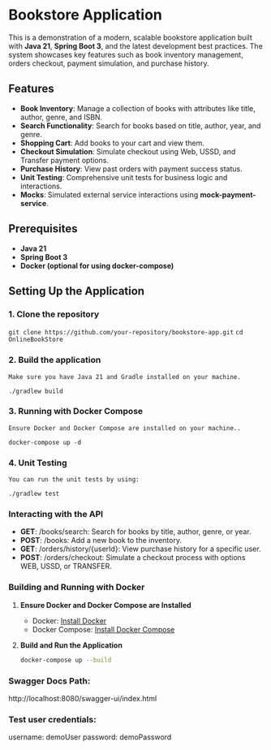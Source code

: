 # Bookstore Application

This is a demonstration of a modern, scalable bookstore application built with **Java 21**, **Spring Boot 3**, and the latest development best practices. The system showcases key features such as book inventory management, orders checkout, payment simulation, and purchase history.

## Features
- **Book Inventory**: Manage a collection of books with attributes like title, author, genre, and ISBN.
- **Search Functionality**: Search for books based on title, author, year, and genre.
- **Shopping Cart**: Add books to your cart and view them.
- **Checkout Simulation**: Simulate checkout using Web, USSD, and Transfer payment options.
- **Purchase History**: View past orders with payment success status.
- **Unit Testing**: Comprehensive unit tests for business logic and interactions.
- **Mocks**: Simulated external service interactions using **mock-payment-service**.

## Prerequisites
- **Java 21**
- **Spring Boot 3**
- **Docker (optional for using docker-compose)**

## Setting Up the Application

### 1. Clone the repository
```git clone https://github.com/your-repository/bookstore-app.git```
```cd OnlineBookStore```

### 2. Build the application
```Make sure you have Java 21 and Gradle installed on your machine.```

```./gradlew build```

### 3. Running with Docker Compose
```Ensure Docker and Docker Compose are installed on your machine..```

```docker-compose up -d```

### 4. Unit Testing
```You can run the unit tests by using:```

```./gradlew test```


### Interacting with the API
- **GET**: /books/search: Search for books by title, author, genre, or year.
- **POST**: /books: Add a new book to the inventory.
- **GET**: /orders/history/{userId}: View purchase history for a specific user.
- **POST**: /orders/checkout: Simulate a checkout process with options WEB, USSD, or TRANSFER.

### Building and Running with Docker

1. **Ensure Docker and Docker Compose are Installed**
    - Docker: [Install Docker](https://docs.docker.com/get-docker/)
    - Docker Compose: [Install Docker Compose](https://docs.docker.com/compose/install/)

2. **Build and Run the Application**
   ```bash
   docker-compose up --build


### Swagger Docs Path:

http://localhost:8080/swagger-ui/index.html

### Test user credentials:

username: demoUser
password: demoPassword